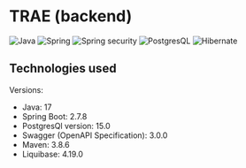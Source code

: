 # TRAE (backend)

![Java](https://img.shields.io/badge/Java-ED8B00?style=for-the-badge&logo=openjdk&logoColor=white)
![Spring](https://img.shields.io/badge/Spring-6DB33F?style=for-the-badge&logo=spring&logoColor=white)
![Spring security](https://img.shields.io/badge/Spring_Security-6DB33F?style=for-the-badge&logo=Spring-Security&logoColor=white)
![PostgresQL](https://img.shields.io/badge/PostgreSQL-316192?style=for-the-badge&logo=postgresql&logoColor=white)
![Hibernate](https://img.shields.io/badge/Hibernate-59666C?style=for-the-badge&logo=Hibernate&logoColor=white)

## Technologies used

Versions:
 - Java: 17</br>
 - Spring Boot: 2.7.8</br>
 - PostgresQl version: 15.0</br>
 - Swagger (OpenAPI Specification): 3.0.0</br>
 - Maven: 3.8.6</br>
 - Liquibase: 4.19.0</br>




